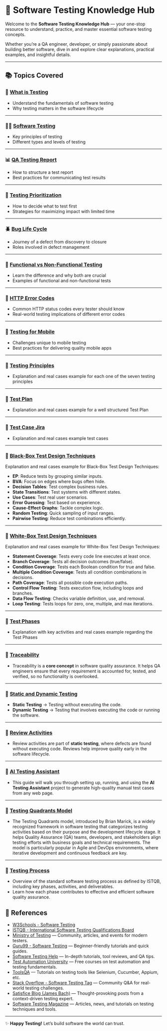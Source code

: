 # 🧪 Software Testing Knowledge Hub

Welcome to the **Software Testing Knowledge Hub** — your one-stop resource to understand, practice, and master essential software testing concepts.

Whether you’re a QA engineer, developer, or simply passionate about building better software, dive in and explore clear explanations, practical examples, and insightful details.

---

## 📚 Topics Covered

### 🚀 [What is Testing](what_is_testing.md)

- Understand the fundamentals of software testing
- Why testing matters in the software lifecycle

---

### 🕵️‍♂️ [Software Testing](softwareTesting.md)

- Key principles of testing
- Different types and levels of testing

---

### 📊 [QA Testing Report](qaTestingReport.md)

- How to structure a test report
- Best practices for communicating test results

---

### 🎯 [Testing Prioritization](prioritization.md)

- How to decide what to test first
- Strategies for maximizing impact with limited time

---

### 🪲 [Bug Life Cycle](bugLifeCycle.md)

- Journey of a defect from discovery to closure
- Roles involved in defect management

---

### 🧩 [Functional vs Non-Functional Testing](functNonFunct.md)

- Learn the difference and why both are crucial
- Examples of functional and non-functional tests

---

### 🔗 [HTTP Error Codes](errorCodesHTTP.md)

- Common HTTP status codes every tester should know
- Real-world testing implications of different error codes

---

### 📱 [Testing for Mobile](mobileTestTools.md)

- Challenges unique to mobile testing
- Best practices for delivering quality mobile apps

---

### 📱 [Testing Principles](testingPrinciples.md)

- Explanation and real cases example for each one of the seven testing principles

---

### 📱 [Test Plan](testPlan.md)

- Explanation and real cases example for a well structured Test Plan

---

### 📱 [Test Case Jira](testCaseJira.md)

- Explanation and real cases example test cases

---

### 📱 [Black-Box Test Design Techniques](blackBoxTesting.md)

Explanation and real cases example for Black-Box Test Design Techniques:

- **EP**: Reduce tests by grouping similar inputs.
- **BVA**: Focus on edges where bugs often hide.
- **Decision Tables**: Test complex business rules.
- **State Transitions**: Test systems with different states.
- **Use Cases**: Test real user scenarios.
- **Error Guessing**: Test based on experience.
- **Cause-Effect Graphs**: Tackle complex logic.
- **Random Testing**: Quick sampling of input ranges.
- **Pairwise Testing**: Reduce test combinations efficiently.

---

### 📱 [White-Box Test Design Techniques](whiteBoxTesting.md)

Explanation and real cases example for White-Box Test Design Techniques:

- **Statement Coverage**: Tests every code line executes at least once.
- **Branch Coverage**: Tests all decision outcomes (true/false).
- **Condition Coverage**: Tests each Boolean condition for true and false.
- **Multiple Condition Coverage**: Tests all condition combinations in decisions.
- **Path Coverage**: Tests all possible code execution paths.
- **Control Flow Testing**: Tests execution flow, including loops and branches.
- **Data Flow Testing**: Checks variable definition, use, and removal.
- **Loop Testing**: Tests loops for zero, one, multiple, and max iterations.

---

### 📱 [Test Phases](testPhases.md)

- Explanation with key activities and real cases example regarding the Test Phases

---

### 📱 [Traceability](traceability.md)

- Traceability is a **core concept** in software quality assurance. It helps QA engineers ensure that every requirement is accounted for, tested, and verified, so no functionality is overlooked.

---

### 📱 [Static and Dynamic Testing](staticVsDynamicTesting.md)

- **Static Testing** → Testing without executing the code.
- **Dynamic Testing** → Testing that involves executing the code or running the software.

---

### 📱 [Review Activities](reviewActivities.md)

- Review activities are part of **static testing**, where defects are found without executing code. Reviews help improve quality early in the software lifecycle.

---

### 📱 [AI Testing Assistant](aiTestingAssistant.md)

- This guide will walk you through setting up, running, and using the **AI Testing Assistant** project to generate high-quality manual test cases from any web page.

---

### 📱 [Testing Quadrants Model](testingQuadrantsModel.md)

- The Testing Quadrants model, introduced by Brian Marick, is a widely recognized framework in software testing that categorizes testing activities based on their purpose and the development lifecycle stage. It helps Quality Assurance (QA) teams, developers, and stakeholders align testing efforts with business goals and technical requirements. The model is particularly popular in Agile and DevOps environments, where iterative development and continuous feedback are key.

---

### 📱 [Testing Process](testProcessISTQB.md)

- Overview of the standard software testing process as defined by ISTQB, including key phases, activities, and deliverables.
- Learn how each phase contributes to effective and efficient software quality assurance.

## 🔖 References

- [W3Schools - Software Testing](https://www.w3schools.in/software-testing/tutorials/)
- [ISTQB - International Software Testing Qualifications Board](https://www.istqb.org/)
- [Ministry of Testing](https://www.ministryoftesting.com/) — Community, articles, and events for modern testers.
- [Guru99 - Software Testing](https://www.guru99.com/software-testing.html) — Beginner-friendly tutorials and quick guides.
- [Software Testing Help](https://www.softwaretestinghelp.com/) — In-depth tutorials, tool reviews, and QA tips.
- [Test Automation University](https://testautomationu.applitools.com/) — Free courses on test automation and testing fundamentals.
- [ToolsQA](https://www.toolsqa.com/) — Tutorials on testing tools like Selenium, Cucumber, Appium, etc.
- [Stack Overflow - Software Testing Tag](https://stackoverflow.com/questions/tagged/software-testing) — Community Q&A for real-world testing challenges.
- [Satisfice Blog (James Bach)](http://www.satisfice.com/blog/) — Thought-provoking posts from a context-driven testing expert.
- [Software Testing Magazine](https://www.softwaretestingmagazine.com/) — Articles, news, and tutorials on testing techniques and tools.

---

✨ **Happy Testing!** Let’s build software the world can trust.
